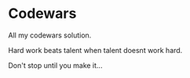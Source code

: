 # Codewars
All my codewars solution.

Hard work beats talent when talent doesnt work hard.

Don't stop until you make it...

